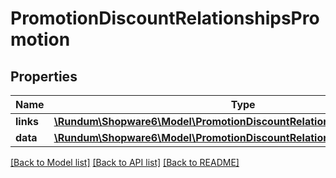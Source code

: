 # PromotionDiscountRelationshipsPromotion

## Properties
Name | Type | Description | Notes
------------ | ------------- | ------------- | -------------
**links** | [**\Rundum\Shopware6\Model\PromotionDiscountRelationshipsPromotionLinks**](PromotionDiscountRelationshipsPromotionLinks.md) |  | [optional] 
**data** | [**\Rundum\Shopware6\Model\PromotionDiscountRelationshipsPromotionData**](PromotionDiscountRelationshipsPromotionData.md) |  | [optional] 

[[Back to Model list]](../../README.md#documentation-for-models) [[Back to API list]](../../README.md#documentation-for-api-endpoints) [[Back to README]](../../README.md)

